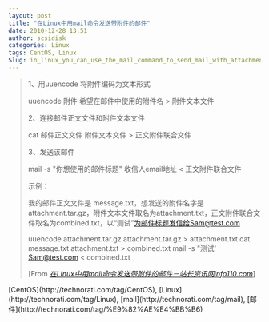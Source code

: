 ```yaml
---
layout: post
title: "在Linux中用mail命令发送带附件的邮件"
date: 2010-12-28 13:51
author: scsidisk
categories: Linux
tags: CentOS, Linux
Slug: in_linux_you_can_use_the_mail_command_to_send_mail_with_attachments
---
```


> 1、用uuencode 将附件编码为文本形式
>
> uuencode 附件 希望在邮件中使用的附件名 \> 附件文本文件
>
> 2、连接邮件正文文件和附件文本文件
>
> cat 邮件正文文件 附件文本文件 \> 正文附件联合文件
>
> 3、发送该邮件
>
> mail -s "你想使用的邮件标题" 收信人email地址 \< 正文附件联合文件
>
> 示例：
>
> 我的邮件正文文件是 message.txt，想发送的附件名字是
> attachment.tar.gz，附件文本文件取名为attachment.txt，正文附件联合文件取名为combined.txt，以“测试”为邮件标题发信给Sam@test.com
>
> uuencode attachment.tar.gz attachment.tar.gz \> attachment.txt
>  cat message.txt attachment.txt \> combined.txt
>  mail -s "测试‘ Sam@test.com \< combined.txt
>
> [From
> [<cite>在Linux中用mail命令发送带附件的邮件－站长资讯网info110.com</cite>](http://www.info110.com/mailserver/in23366-1.htm)]

<div class="posttagsblock">
[CentOS](http://technorati.com/tag/CentOS),
[Linux](http://technorati.com/tag/Linux),
[mail](http://technorati.com/tag/mail),
[邮件](http://technorati.com/tag/%E9%82%AE%E4%BB%B6)

</div>

